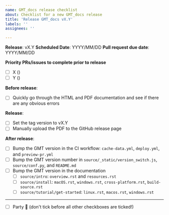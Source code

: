 ```yaml
---
name: GMT_docs release checklist
about: Checklist for a new GMT_docs release
title: 'Release GMT_docs vX.Y'
labels: ''
assignees: ''

---
```


**Release**: vX.Y
**Scheduled Date**: YYYY/MM/DD
**Pull request due date**: YYYY/MM/DD

**Priority PRs/issues to complete prior to release**
- [ ] X ()
- [ ] Y ()

**Before release**:
- [ ] Quickly go through the HTML and PDF documentation and see if there are any obvious errors

**Release**:
- [ ] Set the tag version to vX.Y
- [ ] Manually upload the PDF to the GitHub release page

**After release**:
- [ ] Bump the GMT version in the CI workflow: `cache-data.yml`, `deploy.yml`, and `preview-pr.yml`
- [ ] Bump the GMT version number in `source/_static/version_switch.js`, `source/conf.py`, and `README.md`
- [ ] Bump the GMT version in the documentation
  - [ ] `source/intro`: `overview.rst` and `resources.rst`
  - [ ] `source/install`: `macOS.rst`, `windows.rst`, `cross-platform.rst`, `build-source.rst`
  - [ ] `source/tutorial/get-started`: `linux.rst`, `macos.rst`, `windows.rst`

---

- [ ] Party :tada: (don't tick before all other checkboxes are ticked!)
